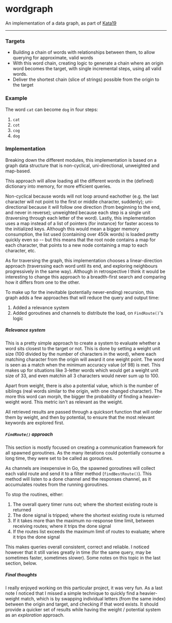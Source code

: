 # wordgraph
An implementation of a data graph, as part of [Kata19](http://codekata.com/kata/kata19-word-chains/)



___________

### Targets

- Building a chain of words with relationships between them, to allow querying for approximate, valid words
- With this word chain, creating logic to generate a chain where an origin word becomes the target, with single incremental steps, using all valid words. 
- Deliver the shortest chain (slice of strings) possible from the origin to the target

### Example

The word `cat` can become `dog` in four steps:

1. `cat`
1. `cot`
1. `cog`
1. `dog`

### Implementation

Breaking down the different modules, this implementation is based on a graph data structure that is non-cyclical, uni-directional, unweighted and map-based.

This approach will allow loading all the different words in the (defined) dictionary into memory, for more efficient queries.

Non-cyclical because words will not loop around eachother (e.g. the last character will not point to the first or middle character, suddenly); uni-directional because it will follow one direction (from beginning to the end, and never in reverse); unweighted because each step is a single unit (traversing through each letter of the word). Lastly, this implementation uses a map instead of a list of pointers (for instance) for faster access to the initialized keys. Although this would mean a bigger memory consumption, the list used (containing over 450k words) is loaded pretty quickly even so -- but this means that the root node contains a map for each character, that points to a new node containing a map to each character, etc.

As for traversing the graph, this implementation chooses a linear-direction approach (traverssing each word until its end, and exploring neighbours progressively in the same way). Although in retrospective I think it would be interesting to change this approach to a breadth-first search and comparing how it differs from one to the other.

To make up for the inevitable (potentially never-ending) recursion, this graph adds a few approaches that will reduce the query and output time:

1. Added a relevance system
1. Added goroutines and channels to distribute the load, on `FindRoute()`'s logic

##### Relevance system

This is a pretty simple approach to create a system to evaluate whether a word sits closest to the target or not. This is done by setting a weight unit size (100 divided by the number of characters in the word), where each matching character from the origin will award it one weight point. The word is seen as a match when the minimum accuracy value (of 98) is met. This makes up for situations like 3-letter words which would get a weight unit size of 33, and even matchin all 3 characters would never sum up to 100.

Apart from weight, there is also a potential value, which is the number of siblings (real words similar to the origin, with one changed character). The more this word can morph, the bigger the probability of finding a heavier-weight word. This metric isn't as relevant as the weight.

All retrieved results are passed through a quicksort function that will order them by weight, and then by potential, to ensure that the most relevant keywords are explored first.


##### `FindRoute()` approach

This section is mostly focused on creating a communication framework for all spawned goroutines. As the many iterations could potentially consume a long time, they were set to be called as goroutines.

As channels are inexpensive in Go, the spawned goroutines will collect each valid route and send it to a filter method (`findBestRoute()`). This method will listen to a done channel and the responses channel, as it accumulates routes from the running goroutines.

To stop the routines, either:

1. The overall query timer runs out; where the shortest existing route is returned
1. The done signal is tripped; where the shortest existing route is returned
1. If it takes more than the maximum no-response time limit, between receiving routes; where it trips the done signal
1. If the routes list exceeds the maximum limit of routes to evaluate; where it trips the done signal

This makes queries overall consistent, correct and reliable. I noticed however that it still varies greatly in time (for the same query, may be sometimes faster, sometimes slower). Some notes on this topic in the last section, below.



##### Final thoughts

I really enjoyed working on this particular project, it was very fun. As a last note I noticed that I missed a simple technique to quickly find a heavier-weight match, which is by swapping individual letters (from the same index) between the origin and target, and checking if that word exists. It should provide a quicker set of results while having the weight / potential system as an _exploration_ approach.